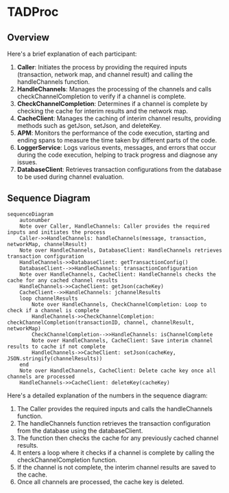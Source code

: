 # TADProc

## Overview

Here's a brief explanation of each participant:

1. **Caller**: Initiates the process by providing the required inputs (transaction, network map, and channel result) and calling the handleChannels function.
2. **HandleChannels**: Manages the processing of the channels and calls checkChannelCompletion to verify if a channel is complete.
3. **CheckChannelCompletion**: Determines if a channel is complete by checking the cache for interim results and the network map.
4. **CacheClient**: Manages the caching of interim channel results, providing methods such as getJson, setJson, and deleteKey.
5. **APM**: Monitors the performance of the code execution, starting and ending spans to measure the time taken by different parts of the code.
6. **LoggerService**: Logs various events, messages, and errors that occur during the code execution, helping to track progress and diagnose any issues.
7. **DatabaseClient**: Retrieves transaction configurations from the database to be used during channel evaluation.

## Sequence Diagram

```mermaid
sequenceDiagram
    autonumber
    Note over Caller, HandleChannels: Caller provides the required inputs and initiates the process
    Caller->>HandleChannels: handleChannels(message, transaction, networkMap, channelResult)
    Note over HandleChannels, DatabaseClient: HandleChannels retrieves transaction configuration
    HandleChannels->>DatabaseClient: getTransactionConfig()
    DatabaseClient-->>HandleChannels: transactionConfiguration
    Note over HandleChannels, CacheClient: HandleChannels checks the cache for any cached channel results
    HandleChannels->>CacheClient: getJson(cacheKey)
    CacheClient-->>HandleChannels: jchannelResults
    loop channelResults
        Note over HandleChannels, CheckChannelCompletion: Loop to check if a channel is complete
        HandleChannels->>CheckChannelCompletion: checkChannelCompletion(transactionID, channel, channelResult, networkMap)
        CheckChannelCompletion-->>HandleChannels: isChannelComplete
        Note over HandleChannels, CacheClient: Save interim channel results to cache if not complete
        HandleChannels->>CacheClient: setJson(cacheKey, JSON.stringify(channelResults))
    end
    Note over HandleChannels, CacheClient: Delete cache key once all channels are processed
    HandleChannels->>CacheClient: deleteKey(cacheKey)

```

Here's a detailed explanation of the numbers in the sequence diagram:

1. The Caller provides the required inputs and calls the handleChannels function.
2. The handleChannels function retrieves the transaction configuration from the database using the databaseClient.
3. The function then checks the cache for any previously cached channel results.
4. It enters a loop where it checks if a channel is complete by calling the checkChannelCompletion function.
5. If the channel is not complete, the interim channel results are saved to the cache.
6. Once all channels are processed, the cache key is deleted.
